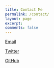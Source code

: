 ```yaml
---
title: Contact Me
permalink: /contact/
layout: page
excerpt: 
comments: false
---
```

[Email](mailto:avellal14@gmail.com)

[Twitter](http://twitter.com/avellal14)

[GitHub](http://github.com/{{site.author.github}})